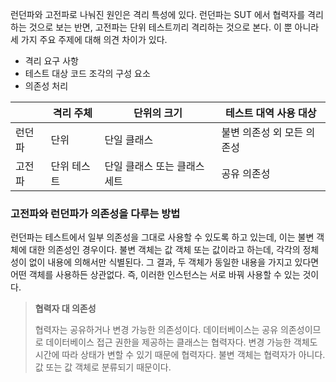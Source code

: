 런던파와 고전파로 나눠진 원인은 격리 특성에 있다. 런던파는 SUT 에서 협력자를 격리하는 것으로 보는 반면, 고전파는 단위 테스트끼리 격리하는 것으로 본다.
이 뿐 아니라 세 가지 주요 주제에 대해 의견 차이가 있다.
- 격리 요구 사항
- 테스트 대상 코드 조각의 구성 요소
- 의존성 처리


|     | 격리 주체  | 단위의 크기           | 테스트 대역 사용 대상    |
| --- | ------ | ---------------- | --------------- |
| 런던파 | 단위     | 단일 클래스           | 불변 의존성 외 모든 의존성 |
| 고전파 | 단위 테스트 | 단일 클래스 또는 클래스 세트 | 공유 의존성          |
### 고전파와 런던파가 의존성을 다루는 방법

런던파는 테스트에서 일부 의존성을 그대로 사용할 수 있도록 하고 있는데, 이는 불변 객체에 대한 의존성인 경우이다.
불변 객체는 값 객체 또는 값이라고 하는데, 각각의 정체성이 없이 내용에 의해서만 식별된다. 그 결과, 두 객체가 동일한 내용을 가지고 있다면 어떤 객체를 사용하든 상관없다.
즉, 이러한 인스턴스는 서로 바꿔 사용할 수 있는 것이다.

> **협력자 대 의존성**
> 
> 협력자는 공유하거나 변경 가능한 의존성이다.
> 데이터베이스는 공유 의존성이므로 데이터베이스 접근 권한을 제공하는 클래스는 협력자다.
> 변경 가능한 객체도 시간에 따라 상태가 변할 수 있기 때문에 협력자다.
> 불변 객체는 협력자가 아니다. 값 또는 값 객체로 분류되기 때문이다.